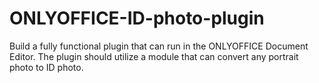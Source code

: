# ONLYOFFICE-ID-photo-plugin
Build a fully functional plugin that can run in the ONLYOFFICE Document Editor. The plugin should utilize a module that can convert any portrait photo to ID photo.
